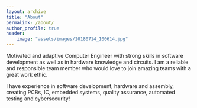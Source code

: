 ```yaml
---
layout: archive
title: "About"
permalink: /about/
author_profile: true
header:
    image: "assets/images/20180714_100614.jpg"
---
```


Motivated and adaptive Computer Engineer with strong skills in software development as well as in hardware knowledge and circuits. 
I am a reliable and responsible team member who would love to join amazing teams with a great work ethic.

I have experience in software development, hardware and assembly, creating PCBs, IC, embedded systems, quality assurance, automated testing and cybersecurity!

